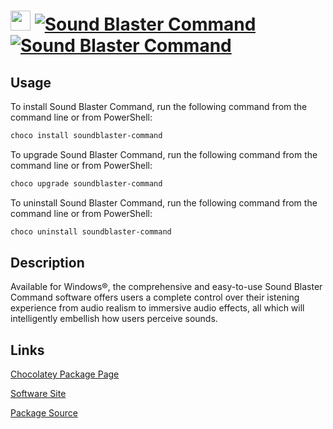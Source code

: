 ﻿# <img src="https://rawcdn.githack.com/virtualex-itv/chocolatey-packages/f17bb6121b170badbed892c08bc05d99871470fe/icons/soundblaster-command.png" width="32" height="32"/> [![Sound Blaster Command](https://img.shields.io/chocolatey/v/soundblaster-command.svg?label=Sound+Blaster+Command)](https://community.chocolatey.org/packages/soundblaster-command) [![Sound Blaster Command](https://img.shields.io/chocolatey/dt/soundblaster-command.svg)](https://community.chocolatey.org/packages/soundblaster-command)

## Usage

To install Sound Blaster Command, run the following command from the command line or from PowerShell:

```powershell
choco install soundblaster-command
```

To upgrade Sound Blaster Command, run the following command from the command line or from PowerShell:

```powershell
choco upgrade soundblaster-command
```

To uninstall Sound Blaster Command, run the following command from the command line or from PowerShell:

```powershell
choco uninstall soundblaster-command
```

## Description

Available for Windows®, the comprehensive and easy-to-use Sound Blaster Command software offers users a complete control over their istening experience from audio realism to immersive audio effects, all which will intelligently embellish how users perceive sounds.

## Links

[Chocolatey Package Page](https://community.chocolatey.org/packages/soundblaster-command)

[Software Site](https://www.project-aurora.com/index.html)

[Package Source](https://github.com/virtualex-itv/chocolatey-packages/tree/master/manual/soundblaster-command)
